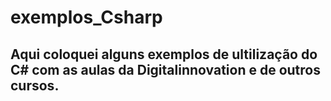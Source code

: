 # exemplos_Csharp

## Aqui coloquei alguns exemplos de ultilização do C# com as aulas da Digitalinnovation e de outros cursos.
